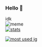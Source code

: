 ### Hello 👋
 idk <br>
![meme](https://komarev.com/ghpvc/?username=iiLeafy&style=flat-square&color=blueviolet) <br>
[![stats](https://github-readme-stats.vercel.app/api?username=iiLeafy&show_icons=true&theme=dracula)](https://github.com/anuraghazra/github-readme-stats) <br>

[![most used ig](https://github-readme-stats.vercel.app/api/top-langs/?username=iiLeafy&theme=dracula&show_icons=true)](https://www.youtube.com/watch?v=dQw4w9WgXcQ)
<br>
